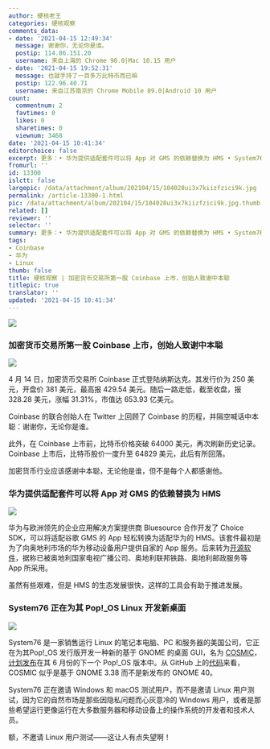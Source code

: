 ```yaml
---
author: 硬核老王
categories: 硬核观察
comments_data:
- date: '2021-04-15 12:49:34'
  message: 谢谢你，无论你是谁。
  postip: 114.86.151.20
  username: 来自上海的 Chrome 90.0|Mac 10.15 用户
- date: '2021-04-15 19:52:31'
  message: 也就手持了一百多万比特币而已嘛
  postip: 122.96.40.71
  username: 来自江苏南京的 Chrome Mobile 89.0|Android 10 用户
count:
  commentnum: 2
  favtimes: 0
  likes: 0
  sharetimes: 0
  viewnum: 3468
date: '2021-04-15 10:41:34'
editorchoice: false
excerpt: 更多：• 华为提供适配套件可以将 App 对 GMS 的依赖替换为 HMS • System76 正在为其 Pop!_OS Linux 开发新桌面
fromurl: ''
id: 13300
islctt: false
largepic: /data/attachment/album/202104/15/104028ui3x7kiizfzici9k.jpg
permalink: /article-13300-1.html
pic: /data/attachment/album/202104/15/104028ui3x7kiizfzici9k.jpg.thumb.jpg
related: []
reviewer: ''
selector: ''
summary: 更多：• 华为提供适配套件可以将 App 对 GMS 的依赖替换为 HMS • System76 正在为其 Pop!_OS Linux 开发新桌面
tags:
- Coinbase
- 华为
- Linux
thumb: false
title: 硬核观察 | 加密货币交易所第一股 Coinbase 上市，创始人致谢中本聪
titlepic: true
translator: ''
updated: '2021-04-15 10:41:34'
---
```


![](/data/attachment/album/202104/15/104028ui3x7kiizfzici9k.jpg)


### 加密货币交易所第一股 Coinbase 上市，创始人致谢中本聪


![](/data/attachment/album/202104/15/104042k50i66c6696f64a3.jpg)


4 月 14 日，加密货币交易所 Coinbase 正式登陆纳斯达克。其发行价为 250 美元，开盘价 381 美元，最高报 429.54 美元。随后一路走低，截至收盘，报 328.28 美元，涨幅 31.31%，市值达 653.93 亿美元。


Coinbase 的联合创始人在 Twitter 上回顾了 Coinbase 的历程，并隔空喊话中本聪：谢谢你，无论你是谁。


此外，在 Coinbase 上市前，比特币价格突破 64000 美元，再次刷新历史记录。Coinbase 上市后，比特币股价一度升至 64829 美元，此后有所回落。


加密货币行业应该感谢中本聪，无论他是谁，但不是每个人都感谢他。


### 华为提供适配套件可以将 App 对 GMS 的依赖替换为 HMS


![](/data/attachment/album/202104/15/104103g99od1xxj3xxjdk8.jpg)


华为与欧洲领先的企业应用解决方案提供商 Bluesource 合作开发了 Choice SDK，可以将适配谷歌 GMS 的 App 轻松转换为适配华为的 HMS。该套件最初是为了向奥地利市场的华为移动设备用户提供自家的 App 服务。后来转为[开源软件](https://github.com/bluesource/ChoiceSDK)，据称已被奥地利国家电视广播公司、奥地利联邦铁路、奥地利邮政服务等 App 所采用。


虽然有些艰难，但是 HMS 的生态发展很快，这样的工具会有助于推进发展。


### System76 正在为其 Pop!\_OS Linux 开发新桌面


![](/data/attachment/album/202104/15/104121k8uavhtt8th3b355.jpg)


System76 是一家销售运行 Linux 的笔记本电脑、PC 和服务器的美国公司，它正在为其Pop!\_OS 发行版开发一种新的基于 GNOME 的桌面 GUI，名为 [COSMIC](https://blog.system76.com/post/648371526931038208/cosmic-to-arrive-in-june-release-of-popos-2104)，[计划发布](https://www.theregister.com/2021/04/14/system_76_introduces_cosmic_desktop/)在其 6 月份的下一个 Pop!\_OS 版本中。从 GitHub 上的[代码](https://github.com/pop-os/cosmic)来看，COSMIC 似乎是基于 GNOME 3.38 而不是新发布的 GNOME 40。


System76 正在邀请 Windows 和 macOS 测试用户，而不是邀请 Linux 用户测试，因为它的自然市场是那些因隐私问题而心灰意冷的 Windows 用户，或者是那些希望运行更像运行在大多数服务器和移动设备上的操作系统的开发者和技术人员。


额，不邀请 Linux 用户测试——这让人有点失望啊！
